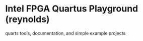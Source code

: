 # Intel FPGA Quartus Playground (reynolds)
quarts tools, documentation, and simple example projects 
